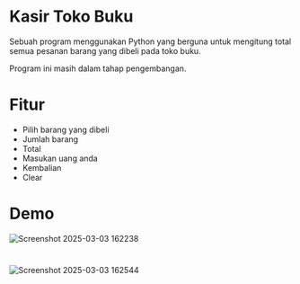 # Kasir Toko Buku
Sebuah program menggunakan Python yang berguna untuk mengitung total semua pesanan barang yang dibeli pada toko buku.

Program ini masih dalam tahap pengembangan.

# Fitur
* Pilih barang yang dibeli
* Jumlah barang
* Total
* Masukan uang anda
* Kembalian
* Clear

# Demo
![Screenshot 2025-03-03 162238](https://github.com/user-attachments/assets/b8758759-76b5-4681-881e-90428be55d78)
#
![Screenshot 2025-03-03 162544](https://github.com/user-attachments/assets/822d2052-8997-4ff5-bf10-92957770dcb9)
